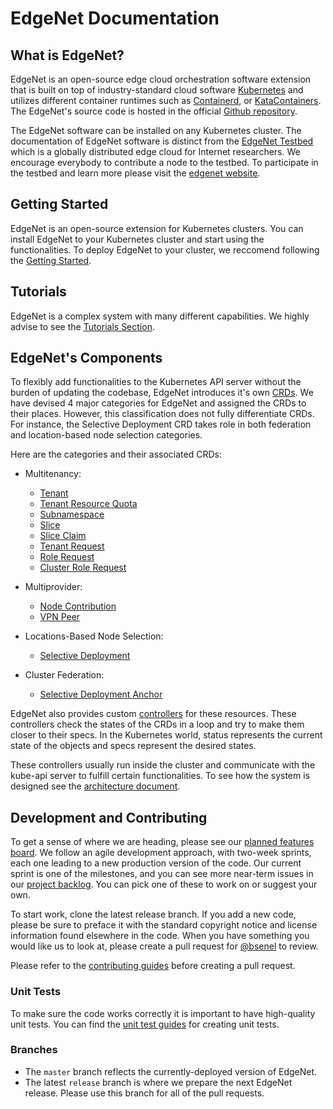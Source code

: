 # EdgeNet Documentation
## What is EdgeNet?
EdgeNet is an open-source edge cloud orchestration software extension that is built on top of industry-standard cloud software [Kubernetes](https://kubernetes.io/) and utilizes different container runtimes such as [Containerd](https://containerd.io/), or [KataContainers](https://katacontainers.io/). The EdgeNet's source code is hosted in the official [Github repository](https://github.com/EdgeNet-project/edgenet).

The EdgeNet software can be installed on any Kubernetes cluster. The documentation of EdgeNet software is distinct from the [EdgeNet Testbed](https://edge-net.org) which is a globally distributed edge cloud for Internet researchers. We encourage everybody to contribute a node to the testbed. To participate in the testbed and learn more please visit the [edgenet website](https://edge-net.org).

## Getting Started
EdgeNet is an open-source extension for Kubernetes clusters. You can install EdgeNet to your Kubernetes cluster and start using the functionalities. To deploy EdgeNet to your cluster, we reccomend following the [Getting Started](/docs/installation/README.md).

## Tutorials
EdgeNet is a complex system with many different capabilities. We highly advise to see the [Tutorials Section](/docs/tutorials/README.md).

## EdgeNet's Components
To flexibly add functionalities to the Kubernetes API server without the burden of updating the codebase, EdgeNet introduces it's own [CRDs](https://kubernetes.io/docs/concepts/extend-kubernetes/api-extension/custom-resources/). We have devised 4 major categories for EdgeNet and assigned the CRDs to their places. However, this classification does not fully differentiate CRDs. For instance, the Selective Deployment CRD takes role in both federation and location-based node selection categories. 

Here are the categories and their associated CRDs:

* Multitenancy:
    * [Tenant](/docs/custom_resources.md#tenant)
    * [Tenant Resource Quota](custom_resources.md#tenant-resource-quota)
    * [Subnamespace](custom_resources.md#subnamespace)
    * [Slice](custom_resources.md#slice)
    * [Slice Claim](custom_resources.md#slice-claim)
    * [Tenant Request](custom_resources.md#tenant-request)
    * [Role Request](custom_resources.md#role-request)
    * [Cluster Role Request](custom_resources.md#cluster-role-request)


* Multiprovider:
    * [Node Contribution](custom_resources.md#node-contribution)
    * [VPN Peer](custom_resources.md#vpn-peer)
  

* Locations-Based Node Selection:
    * [Selective Deployment](custom_resources.md#selective-deployment)

* Cluster Federation:
    * [Selective Deployment Anchor](custom_resources.md#selective-deployment-anchor)

EdgeNet also provides custom [controllers](https://kubernetes.io/docs/concepts/architecture/controller/) for these resources. These controllers check the states of the CRDs in a loop and try to make them closer to their specs. In the Kubernetes world, status represents the current state of the objects and specs represent the desired states.

These controllers usually run inside the cluster and communicate with the kube-api server to fulfill certain functionalities. To see how the system is designed see the [architecture document](/docs/architecture/README.md).

<!-- FOR THE DOCUMENTORS! We can add more specific documentation such as the ones below as time progresses. -->
<!-- ## Scheduling and Selective Deployment -->
<!-- ## Federating Clusters -->

## Development and Contributing

To get a sense of where we are heading, please see our [planned features board](https://github.com/orgs/EdgeNet-project/projects/1). We follow an agile development approach, with two-week sprints, each one leading to a new production version of the code. Our current sprint is one of the milestones, and you can see more near-term issues in our [project backlog](https://github.com/orgs/EdgeNet-project/projects/2). You can pick one of these to work on or suggest your own.

To start work, clone the latest release branch. If you add a new code, please be sure to preface it with the standard copyright notice and license information found elsewhere in the code. When you have something you would like us to look at, please create a pull request for [@bsenel](https://github.com/bsenel) to review.

Please refer to the [contributing guides](/docs/guides/contribution_guides.md) before creating a pull request.

### Unit Tests

To make sure the code works correctly it is important to have high-quality unit tests. You can find the [unit test guides](/docs/guides/unit_test_guides.md) for creating unit tests.

### Branches
* The `master` branch reflects the currently-deployed version of EdgeNet.
* The latest `release` branch is where we prepare the next EdgeNet release. Please use this branch for all of the pull requests.